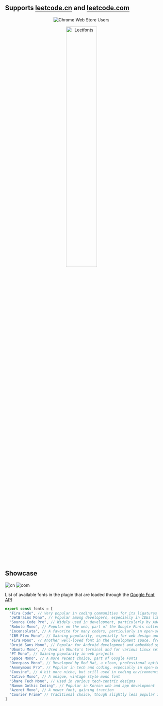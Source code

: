 ## Supports [leetcode.cn](https://leetcode.cn) and [leetcode.com](https://leetcode.com)
<p align="center">
  <img alt="Chrome Web Store Users" src="https://img.shields.io/chrome-web-store/users/hinfimgacobnellbncbcpdlpaapcofaa?style=social&logo=chromewebstore">
</p>
<p align="center">
  <img width="45%" alt="Leetfonts" src="https://github.com/user-attachments/assets/a7c0fa0c-a93a-46ac-bc30-53597e0a11e0" />
</p>

## Showcase
<img alt="cn" src="https://github.com/user-attachments/assets/110438cf-4564-404b-a512-5fc6c1c8d44a" />
<img alt="com" src="https://github.com/user-attachments/assets/e1ea2063-8e8f-4544-8efb-7e04d46fb370" />

List of available fonts in the plugin that are loaded through the [Google Font API](https://developers.google.com/fonts/docs/getting_started?csw=1)

```js
export const fonts = [
  "Fira Code", // Very popular in coding communities for its ligatures
  "JetBrains Mono", // Popular among developers, especially in IDEs like JetBrains
  "Source Code Pro", // Widely used in development, particularly by Adobe
  "Roboto Mono", // Popular on the web, part of the Google Fonts collection
  "Inconsolata", // A favorite for many coders, particularly in open-source projects
  "IBM Plex Mono", // Gaining popularity, especially for web design and development
  "Fira Mono", // Another well-loved font in the development space, from Mozilla
  "Droid Sans Mono", // Popular for Android development and embedded systems
  "Ubuntu Mono", // Used in Ubuntu's terminal and for various Linux setups
  "PT Mono", // Gaining popularity in web projects
  "Space Mono", // A more recent choice, part of Google Fonts
  "Overpass Mono", // Developed by Red Hat, a clean, professional option
  "Anonymous Pro", // Popular in tech and coding, especially in open-source projects
  "Cousine", // A bit more niche, but still used in coding environments
  "Cutive Mono", // A unique, vintage style mono font
  "Share Tech Mono", // Used in various tech-centric designs
  "Nanum Gothic Coding", // Popular in Korean web and app development
  "Azeret Mono", // A newer font, gaining traction
  "Courier Prime" // Traditional choice, though slightly less popular in modern design
]
```
